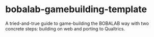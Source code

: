 # bobalab-gamebuilding-template
A tried-and-true guide to game-building the BOBALAB way with two concrete steps: building on web and porting to Qualtrics.
